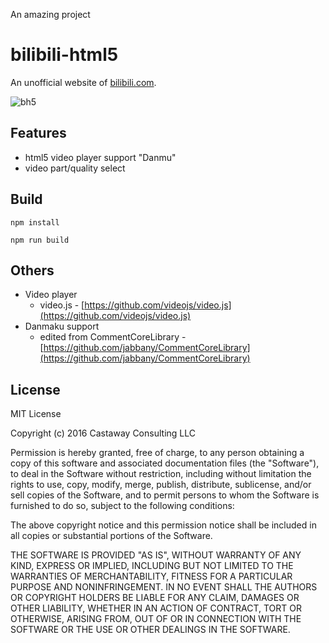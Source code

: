 An amazing project
# bilibili-html5

An unofficial website of [bilibili.com](http://bilibili.com). 


![bh5](docs/bh5.png)


## Features


* html5 video player support "Danmu"
* video part/quality select

## Build


```
npm install 

npm run build

```

## Others

* Video player
  * video.js - [https://github.com/videojs/video.js](https://github.com/videojs/video.js)
* Danmaku support
  * edited from CommentCoreLibrary - [https://github.com/jabbany/CommentCoreLibrary](https://github.com/jabbany/CommentCoreLibrary)

## License

MIT License

Copyright (c) 2016 Castaway Consulting LLC

Permission is hereby granted, free of charge, to any person obtaining a copy
of this software and associated documentation files (the "Software"), to deal
in the Software without restriction, including without limitation the rights
to use, copy, modify, merge, publish, distribute, sublicense, and/or sell
copies of the Software, and to permit persons to whom the Software is
furnished to do so, subject to the following conditions:

The above copyright notice and this permission notice shall be included in all
copies or substantial portions of the Software.

THE SOFTWARE IS PROVIDED "AS IS", WITHOUT WARRANTY OF ANY KIND, EXPRESS OR
IMPLIED, INCLUDING BUT NOT LIMITED TO THE WARRANTIES OF MERCHANTABILITY,
FITNESS FOR A PARTICULAR PURPOSE AND NONINFRINGEMENT. IN NO EVENT SHALL THE
AUTHORS OR COPYRIGHT HOLDERS BE LIABLE FOR ANY CLAIM, DAMAGES OR OTHER
LIABILITY, WHETHER IN AN ACTION OF CONTRACT, TORT OR OTHERWISE, ARISING FROM,
OUT OF OR IN CONNECTION WITH THE SOFTWARE OR THE USE OR OTHER DEALINGS IN THE
SOFTWARE.
